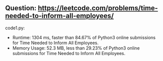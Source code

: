 ## Question: https://leetcode.com/problems/time-needed-to-inform-all-employees/

code1.py:
* Runtime: 1304 ms, faster than 84.67% of Python3 online submissions for Time Needed to Inform All Employees.
* Memory Usage: 52.3 MB, less than 29.23% of Python3 online submissions for Time Needed to Inform All Employees.